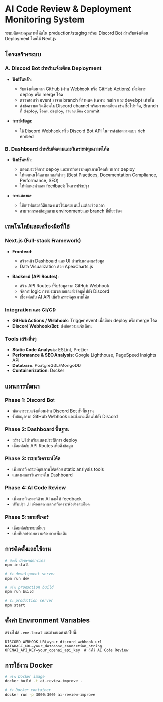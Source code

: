 # AI Code Review & Deployment Monitoring System

ระบบติดตามคุณภาพโค้ดใน production/staging พร้อม Discord Bot สำหรับแจ้งเตือน Deployment โดยใช้ Next.js

## โครงสร้างระบบ

### A. Discord Bot สำหรับแจ้งเตือน Deployment

- **ฟังก์ชันหลัก**:

  - รับแจ้งเตือนจาก GitHub (ผ่าน Webhook หรือ GitHub Actions) เมื่อมีการ deploy หรือ merge โค้ด
  - ตรวจสอบว่า event มาจาก branch ที่กำหนด (เฉพาะ main และ develop) เท่านั้น
  - ส่งข้อความแจ้งเตือนใน Discord channel พร้อมรายละเอียด เช่น ชื่อโปรเจ็ค, Branch ที่ deploy, ชื่อคน deploy, รายละเอียด commit

- **การส่งข้อมูล**:
  - ใช้ Discord Webhook หรือ Discord Bot API ในการส่งข้อความแบบ rich embed

### B. Dashboard สำหรับติดตามและวิเคราะห์คุณภาพโค้ด

- **ฟังก์ชันหลัก**:

  - แสดงประวัติการ deploy และการวิเคราะห์คุณภาพโค้ดที่ผ่านการ deploy
  - ให้คะแนนโค้ดตามเกณฑ์ต่างๆ (Best Practices, Documentation Compliance, Performance, SEO)
  - ให้คำแนะนำและ feedback ในการปรับปรุง

- **การแสดงผล**:
  - ใช้กราฟและสถิติแสดงแนวโน้มคะแนนในแต่ละช่วงเวลา
  - สามารถกรองข้อมูลตาม environment และ branch ที่เกี่ยวข้อง

## เทคโนโลยีและเครื่องมือที่ใช้

### Next.js (Full-stack Framework)

- **Frontend**:

  - สร้างหน้า Dashboard และ UI สำหรับแสดงผลข้อมูล
  - Data Visualization ด้วย ApexCharts.js

- **Backend (API Routes)**:
  - สร้าง API Routes ที่รับข้อมูลจาก GitHub Webhook
  - จัดการ logic การประมวลผลและส่งข้อมูลไปยัง Discord
  - เชื่อมต่อกับ AI API เพื่อวิเคราะห์คุณภาพโค้ด

### Integration และ CI/CD

- **GitHub Actions / Webhook**: Trigger event เมื่อมีการ deploy หรือ merge โค้ด
- **Discord Webhook/Bot**: ส่งข้อความแจ้งเตือน

### Tools เสริมอื่นๆ

- **Static Code Analysis**: ESLint, Prettier
- **Performance & SEO Analysis**: Google Lighthouse, PageSpeed Insights API
- **Database**: PostgreSQL/MongoDB
- **Containerization**: Docker

## แผนการพัฒนา

### Phase 1: Discord Bot

- พัฒนาระบบแจ้งเตือนผ่าน Discord Bot ขั้นพื้นฐาน
- รับข้อมูลจาก GitHub Webhook และส่งแจ้งเตือนไปยัง Discord

### Phase 2: Dashboard พื้นฐาน

- สร้าง UI สำหรับแสดงประวัติการ deploy
- เชื่อมต่อกับ API Routes เพื่อดึงข้อมูล

### Phase 3: ระบบวิเคราะห์โค้ด

- เพิ่มการวิเคราะห์คุณภาพโค้ดด้วย static analysis tools
- แสดงผลการวิเคราะห์ใน Dashboard

### Phase 4: AI Code Review

- เพิ่มการวิเคราะห์ด้วย AI และให้ feedback
- ปรับปรุง UI เพื่อแสดงผลการวิเคราะห์อย่างละเอียด

### Phase 5: ขยายฟีเจอร์

- เชื่อมต่อกับระบบอื่นๆ
- เพิ่มฟีเจอร์ตามความต้องการเพิ่มเติม

## การติดตั้งและใช้งาน

```bash
# ติดตั้ง dependencies
npm install

# รัน development server
npm run dev

# สร้าง production build
npm run build

# รัน production server
npm start
```

## ตั้งค่า Environment Variables

สร้างไฟล์ `.env.local` และกำหนดค่าต่อไปนี้:

```
DISCORD_WEBHOOK_URL=your_discord_webhook_url
DATABASE_URL=your_database_connection_string
OPENAI_API_KEY=your_openai_api_key  # ถ้าใช้ AI Code Review
```

## การใช้งาน Docker

```bash
# สร้าง Docker image
docker build -t ai-review-improve .

# รัน Docker container
docker run -p 3000:3000 ai-review-improve
```
